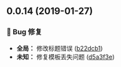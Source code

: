 ## 0.0.14 (2019-01-27)

### 🐛 Bug 修复

* **全局：** 修改标题错误 ([b22dcb1](https://github.com/qinmudi/wii-changelog/commit/b22dcb1))
* **未知：** 修复模板丢失问题 ([d5a3f3e](https://github.com/qinmudi/wii-changelog/commit/d5a3f3e))



